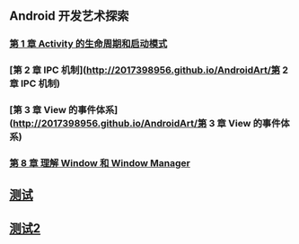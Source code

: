 ## Android 开发艺术探索
### [第 1 章 Activity 的生命周期和启动模式](http://2017398956.github.io/AndroidArt/%E7%AC%AC%201%20%E7%AB%A0%20Activity%20%E7%9A%84%E7%94%9F%E5%91%BD%E5%91%A8%E6%9C%9F%E5%92%8C%E5%90%AF%E5%8A%A8%E6%A8%A1%E5%BC%8F)
### [第 2 章 IPC 机制](http://2017398956.github.io/AndroidArt/第 2 章 IPC 机制)
### [第 3 章 View 的事件体系](http://2017398956.github.io/AndroidArt/第 3 章 View 的事件体系)
### [第 8 章 理解 Window 和 Window Manager](http://2017398956.github.io/AndroidArt/%E7%AC%AC%208%20%E7%AB%A0%20%E7%90%86%E8%A7%A3%20Window%20%E5%92%8C%20WindowManager)

## [测试](http://2017398956.github.io/alipay.html)

## [测试2](http://2017398956.github.io/alipay2.html)

